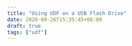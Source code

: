 ```yaml
---
title: "Using UDF on a USB Flash Drive"
date: 2020-09-26T15:35:45+08:00
draft: true
tags: ["udf"]
---
```


